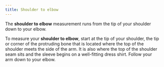 ```yaml
---
title: Shoulder to elbow
---
```


The **shoulder to elbow** measurement runs from the tip of your shoulder down to your elbow.

To measure your **shoulder to elbow**, start at the tip of your shoulder, the tip or corner of the protruding bone that is located where the top of the shoulder meets the side of the arm. It is also where the top of the shoulder seam sits and the sleeve begins on a well-fitting dress shirt. Follow your arm down to your elbow.
